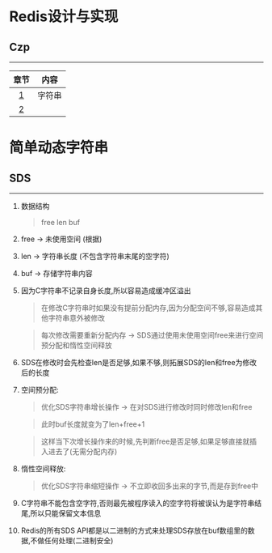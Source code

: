 # Redis设计与实现
## Czp
---

章节 | 内容
:---: | :---:
[1](#简单动态字符串) | 字符串
[2](#) | 


# 简单动态字符串
## SDS
---

1. 数据结构
   > free
   > len
   > buf
2. free → 未使用空间
   (根据)
3. len → 字符串长度
   (不包含字符串末尾的空字符)
4. buf → 存储字符串内容
5. 因为C字符串不记录自身长度,所以容易造成缓冲区溢出
   > 在修改C字符串时如果没有提前分配内存,因为分配空间不够,容易造成其他字符串意外被修改   

   > 每次修改需要重新分配内存 → SDS通过使用未使用空间free来进行空间预分配和惰性空间释放   
6. SDS在修改时会先检查len是否足够,如果不够,则拓展SDS的len和free为修改后的长度
7. 空间预分配:
   > 优化SDS字符串增长操作 → 在对SDS进行修改时同时修改len和free   
   
   > 此时buf长度就变为了len+free+1
   
   > 这样当下次增长操作来的时候,先判断free是否足够,如果足够直接就插入进去了(无需分配内存)
8. 惰性空间释放:
   > 优化SDS字符串缩短操作 → 不立即收回多出来的字节,而是存到free中
9. C字符串不能包含空字符,否则最先被程序读入的空字符将被误认为是字符串结尾,所以只能保留文本信息
10. Redis的所有SDS API都是以二进制的方式来处理SDS存放在buf数组里的数据,不做任何处理(二进制安全)